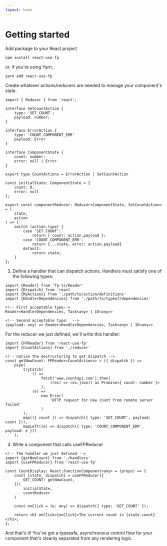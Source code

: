 ```yaml
---
layout: home
---
```

# Getting started

Add package to your React project

```
npm install react-use-fp
```
or, if you're using Yarn,
```
yarn add react-use-fp
```

Create whatever actions/reducers are needed to manage your component's state.

```
import { Reducer } from 'react';

interface SetCountAction {
	type: 'SET_COUNT';
	payload: number;
}

interface ErrorAction {
	type: 'COUNT_COMPONENT_ERR'
	payload: Error
}

interface ComponentState {
	count: number;
	error: null | Error
}

export type CountActions = ErrorAction | SetCountAction

const initialState: ComponentState = {
	count: 0,
	error: null
};

export const componentReducer: Reducer<ComponentState, SetCountAction> = (
	state,
	action
) => {
	switch (action.type) {
		case 'SET_COUNT':
			return { count: action.payload };
		case 'COUNT_COMPONENT_ERR':
			return {...state, error: action.payload}
		default:
			return state;
	}
};
```

3. Define a handler that can dispatch actions.  Handlers must satisfy one of the following types:
```
import {Reader} from 'fp-ts/Reader'
import {Dispatch} from 'react
import {MyActions} from './path/to/action/definitions'
import {HandlerDependencies} from './path/to/typeof/dependencies'

<!-- First acceptable type-->
Reader<HandlerDependencies, Task<any> | IO<any>>

<!-- Second acceptable type:  -->
(payload: any) => Reader<HandlerDependencies, Task<any> | IO<any>>
```

For the reducer we just defined, we'll write this handler:
```
import {FPReader} from 'react-use-fp'
import {CountActions} from './reducer'

<!-- notice the destructuring to get dispatch -->
const getNewCount: FPReader<CountActions> = ({ dispatch }) =>
	pipe(
		tryCatch(
			() =>
				fetch('www.countapi.com').then(
					(res) => res.json() as Promise<{ count: number }>
				),
			(e) =>
				new Error(
					'HTTP request for new count from remote server failed'
				)
		),
		map(({ count }) => dispatch({ type: 'SET_COUNT', payload: count })),
		mapLeft((e) => dispatch({ type: 'COUNT_COMPONENT_ERR', payload: e }))
	);
```

4. Write a component that calls useFPReducer
```
<!-- The handler we just defined -->
import {getNewCount} from './handlers'
import {useFPReducer} from 'react-use-fp'

const CountDisplay: React.FunctionComponent<any> = (props) => {
	const [state, dispatch] = useFPReducer({
		GET_COUNT: getNewCount,
	})(
		initialState,
		countReducer
	)

	const onClick = (e: any) => dispatch({ type: 'GET_COUNT' });

	return <h1 onClick={onClick}>The current count is {state.count}</h1>;
};
```
And that's it!  You've got a typesafe, asynchronous control flow for your component that's cleanly separated from any rendering logic.